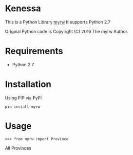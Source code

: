 Kenessa
====
This is a Python Library [myrw](https://github.com/rmuhire/kenessa)
It supports Python 2.7

Original Python code is Copyright (C) 2016 The myrw Author.


Requirements
============

-  Python 2.7

Installation
============

Using PIP via PyPI

    pip install myrw
    
Usage
=====

    >>> from myrw import Province
    
All Provinces
~~~~~~~~~~~~~

